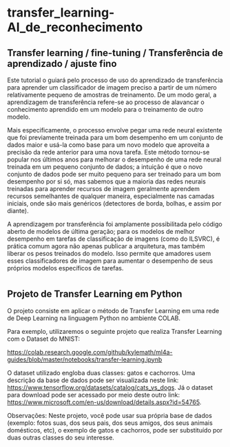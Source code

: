 <h1>transfer_learning-AI_de_reconhecimento</h1>

<h2>Transfer learning / fine-tuning / Transferência de aprendizado / ajuste fino</h2>

<p>Este tutorial o guiará pelo processo de uso do aprendizado de transferência para aprender um classificador de imagem preciso a partir de um número relativamente pequeno de amostras de treinamento. De um modo geral, a aprendizagem de transferência refere-se ao processo de alavancar o conhecimento aprendido em um modelo para o treinamento de outro modelo.</p>
 <p>Mais especificamente, o processo envolve pegar uma rede neural existente que foi previamente treinada para um bom desempenho em um conjunto de dados maior e usá-la como base para um novo modelo que aproveita a precisão da rede anterior para uma nova tarefa. Este método tornou-se popular nos últimos anos para melhorar o desempenho de uma rede neural treinada em um pequeno conjunto de dados; a intuição é que o novo conjunto de dados pode ser muito pequeno para ser treinado para um bom desempenho por si só, mas sabemos que a maioria das redes neurais treinadas para aprender recursos de imagem geralmente aprendem recursos semelhantes de qualquer maneira, especialmente nas camadas iniciais, onde são mais genéricos (detectores de borda, bolhas, e assim por diante). </p>

<p>A aprendizagem por transferência foi amplamente possibilitada pelo código aberto de modelos de última geração; para os modelos de melhor desempenho em tarefas de classificação de imagens (como do ILSVRC), é prática comum agora não apenas publicar a arquitetura, mas também liberar os pesos treinados do modelo. Isso permite que amadores usem esses classificadores de imagem para aumentar o desempenho de seus próprios modelos específicos de tarefas.
</p>


# 
 

## Projeto de Transfer Learning em Python

O projeto consiste em aplicar o método de Transfer Learning em uma rede de Deep Learning na linguagem Python no ambiente COLAB. 

Para exemplo, utilizaremos o seguinte projeto que realiza Transfer Learning com o Dataset do MNIST:  

https://colab.research.google.com/github/kylemath/ml4a-guides/blob/master/notebooks/transfer-learning.ipynb

O dataset utilizado engloba duas classes: gatos e cachorros. Uma descrição da base de dados pode ser visualizada neste link: https://www.tensorflow.org/datasets/catalog/cats_vs_dogs.  Já o dataset para download pode ser acessado por meio deste outro link: https://www.microsoft.com/en-us/download/details.aspx?id=54765.

Observações: Neste projeto, você pode usar sua própria base de dados (exemplo: fotos suas, dos seus pais, dos seus amigos, dos seus animais domésticos, etc), o exemplo de gatos e cachorros, pode ser substituído por duas outras classes do seu interesse. 




